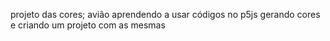 projeto das cores; avião
aprendendo a usar códigos no p5js
gerando cores e criando um projeto com as mesmas
